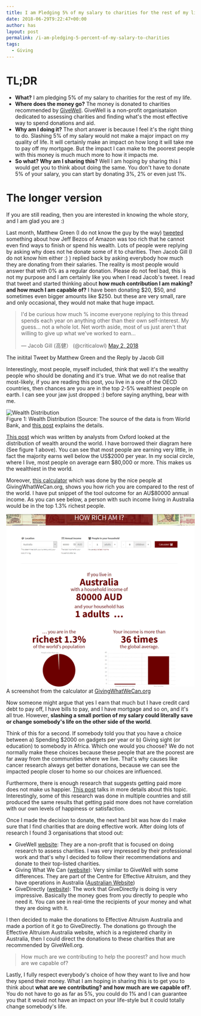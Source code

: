 ```yaml
---
title: I am Pledging 5% of my salary to charities for the rest of my life
date: 2018-06-29T9:22:47+00:00
author: has
layout: post
permalink: /i-am-pledging-5-percent-of-my-salary-to-charities
tags:
  - Giving
---
```


# TL;DR
- **What?** I am pledging 5% of my salary to charities for the rest of my life. 
- **Where does the money go?** The money is donated to charities recommended by [GiveWell](https://www.givewell.org/). GiveWell is a non-profit organisataion dedicated to assessing charities and finding what's the most effective way to spend donations and aid. 
- **Why am I doing it?** The short answer is because I feel it's the right thing to do. Slashing 5% of my salary would not make a major impact on my quality of life. It will certainly make an impact on how long it will take me to pay off my mortgage. But the impact I can make to the poorest people with this money is much much more to how it impacts me. 
- **So what? Why am I sharing this?** Well I am hoping by sharing this I would get you to think about doing the same. You don't have to donate 5% of your salary, you can start by donating 3%, 2% or even just 1%. 
 
# The longer version
If you are still reading, then you are interested in knowing the whole story, and I am glad you are :)

Last month, Matthew Green (I do not know the guy by the way) [tweeted](https://twitter.com/matthew_d_green/status/991344303594237952) something about how Jeff Bezos of Amazon was too rich that he cannot even find ways to finish or spend his wealth. Lots of people were replying by asking why does not he donate some of it to charities. Then Jacob Gill (I do not know him either :) ) replied back by asking everybody how much they are donating from their salaries. The reality is most people would answer that with 0% as a regular donation. 
Please do not feel bad, this is not my purpose and I am certainly like you when I read Jacob's tweet. I read that tweet and started thinking about __how much contribution I am making? and how much I am capable of?__ I have been donating $20, $50, and sometimes even bigger amounts like $250. but these are very small, rare and only occasional, they would not make that huge impact. 

<blockquote class="twitter-tweet" data-lang="en"><p lang="en" dir="ltr">I&#39;d be curious how much % income everyone replying to this thread spends each year on anything other than their own self-interest. My guess... not a whole lot. Net worth aside, most of us just aren&#39;t that willing to give up what we&#39;ve worked to earn...</p>&mdash; Jacob Gill (高健） (@criticalowl) <a href="https://twitter.com/criticalowl/status/991537125588844544?ref_src=twsrc%5Etfw">May 2, 2018</a></blockquote>
<script async src="https://platform.twitter.com/widgets.js" charset="utf-8"></script>
<span>The initital Tweet by Matthew Green and the Reply by Jacob Gill</span>

Interestingly, most people, myself included, think that well it's the wealthy people who should be donating and it's true. What we do not realise that most-likely, if you are reading this post, you live in a one of the OECD countries, then chances are you are in the top 2-5% wealthiest people on earth. I can see your jaw just dropped :) before saying anything, bear with me. 

<img src="wp-content/uploads/2018/06/wealth-disto.PNG" alt="Wealth Distribution" /><br />
<span>Figure 1: Wealth Distribution (Source: The source of the data is from World Bank, and [this post](https://80000hours.org/2017/04/how-accurately-does-anyone-know-the-global-distribution-of-income/) explains the details.</span>

[This post](https://80000hours.org/2017/04/how-accurately-does-anyone-know-the-global-distribution-of-income/) which was written by analysts from Oxford looked at the distribution of wealth around the world. I have borrowed their diagram here (See figure 1 above). You can see that most people are earning very little, in fact the majority earns well below the US$2000 per year. In my social circle, where I live, most people on average earn $80,000 or more. This makes us the wealthiest in the world.

Moreover, [this calculator](https://www.givingwhatwecan.org/get-involved/how-rich-am-i) which was done by the nice people at GivingWhatWeCan.org, shows you how rich you are compared to the rest of the world. I have put snippet of the tool outcome for an AU$80000 annual income. As you can see below, a person with such income living in Australia would be in the top 1.3% richest people. 

<img src="wp-content/uploads/2018/06/how-rich-am-i.png" alt="How Rich Am I" ><br />
<span>A screenshot from the calculator at [GivingWhatWeCan.org](https://www.givingwhatwecan.org/get-involved/how-rich-am-i/?country=AUS&income=85000&adults=1&children=0)</span>

Now someone might argue that yes I earn that much but I have credit card debt to pay off, I have bills to pay, and I have mortgage and so on, and it's all true. However, __slashing a small portion of my salary could literally save or change somebody's life on the other side of the world__. 

Think of this for a second. If somebody told you that you have a choice between a) Spending $2000 on gadgets per year or b) Giving sight (or education) to somebody in Africa. Which one would you choose? We do not normally make these choices because these people that are the poorest are far away from the communities where we live. That's why causes like cancer research always get better donations, because we can see the impacted people closer to home so our choices are influenced. 

Furthermore, there is enough research that suggests getting paid more does not make us happier. [This post](https://80000hours.org/articles/money-and-happiness/) talks in more details about this topic. Interestingly, some of this research was done in multiple countries and still produced the same results that getting paid more does not have correlation with our own levels of happiness or satisfaction.  

Once I made the decision to donate, the next hard bit was how do I make sure that I find charities that are doing effective work. After doing lots of research I found 3 organisations that stood out: 
* GiveWell [website](https://www.givewell.org/): They are a non-profit that is focused on doing research to assess charities. I was very impressed by their professional work and that's why I decided to follow their recommendations and donate to their top-listed charities. 
* Giving What We Can ([website](https://www.givingwhatwecan.org)): Very similar to GiveWell with some differences. They are part of the Centre for Effective Altruism, and they have operations in Australia ([Australian Website](https://effectivealtruism.org.au)) 
* GiveDirectly ([website](https://givedirectly.org/)): The work that GiveDirectly is doing is very impressive. Basically the money goes from you directly to people who need it. You can see in real-time the recipients of your money and what they are doing with it. 

I then decided to make the donations to Effective Altruism Australia and made a portion of it go to GiveDirectly. The donations go through the Effective Altruism Australia website, which is a registered charity in Australia, then I could direct the donations to these charities that are recommended by GiveWell.org.  

<blockquote><p>How much are we contributing to help the poorest? and how much are we capable of?</p></blockquote>

Lastly, I fully respect everybody's choice of how they want to live and how they spend their money. What I am hoping in sharing this is to get you to think about **what are we contributing? and how much are we capable of?**. You do not have to go as far as 5%, you could do 1% and I can guarantee you that it would not have an impact on your life-style but it could totally change somebody's life.  

